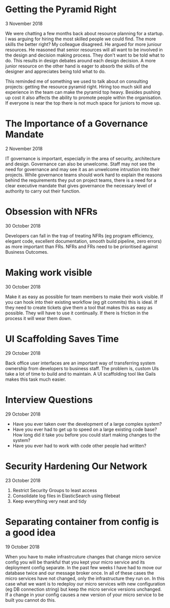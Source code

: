 # Getting the Pyramid Right

3 November 2018

We were chatting a few months back about resource planning for a startup. I was arguing for hiring the most skilled people we could find. The more skills the better right? My colleague disagreed. He argued for more juniour resources. He reasoned that senior resources will all want to be involved in the design and decision making process. They don't want to be told what to do. This results in design debates around each design decision. A more junior resource on the other hand is eager to absorb the skills of the designer and appreciates being told what to do. 

This reminded me of something we used to talk about on consulting projects: getting the resource pyramid right. Hiring too much skill and experience in the team can make the pyramid top heavy. Besides pushing up cost it also affects the ability to promote people within the organisation. If everyone is near the top there is not much space for juniors to move up.

# The Importance of a Governance Mandate

2 November 2018

IT governance is important, especially in the area of security, architecture and design. Governance can also be unwelcome. Staff may not see the need for governance and may see it as an unwelcome intrustion into their projects. While governance teams should work hard to explain the reasons behind the requirements they put on project teams, there is a need for a clear executive mandate that gives governance the necessary level of authority to carry out their function.

# Obsession with NFRs

30 October 2018

Developers can fall in the trap of treating NFRs (eg program efficiency, elegant code, excellent documentation, smooth build pipeline, zero errors) as more important than FRs. NFRs and FRs need to be prioritised against Business Outcomes.

# Making work visible

30 October 2018

Make it as easy as possible for team members to make their work visible. If you can hook into their existing workflow (eg git commits) this is ideal. If they need to create tickets give them a tool that makes this as easy as possible. They will have to use it continually. If there is friction in the process it will wear them down.

# UI Scaffolding Saves Time

29 October 2018

Back office user interfaces are an important way of transferring system ownership from developers to business staff. The problem is, custom UIs take a lot of time to build and to maintain. A UI scaffolding tool like Gails makes this task much easier.

# Interview Questions

29 October 2018

* Have you ever taken over the development of a large complex system?
* Have you ever had to get up to speed on a large existing code base? How long did it take you before you could start making changes to the system?
* Have you ever had to work with code other people had written?


# Security Hardening Our Network

23 October 2018

1. Restrict Security Groups to least access
1. Consolidate log files in ElasticSearch using filebeat
1. Keep everything very neat and tidy

# Separating container from config is a good idea

19 October 2018

When you have to make infrastrcuture changes that change micro service config you will be thankful that you kept your micro service and its deployment config separate. In the past few weeks I have had to move our database twice and our message broker once. In all of these cases the micro services have not changed, only the infrastructure they run on. In this case what we want is to redeploy our micro services with new configuration (eg DB connection string) but keep the micro service versions unchanged. If a change in your config causes a new version of your micro service to be built you cannot do this.

